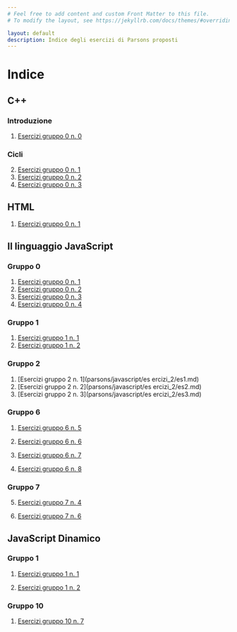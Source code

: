 ```yaml
---
# Feel free to add content and custom Front Matter to this file.
# To modify the layout, see https://jekyllrb.com/docs/themes/#overriding-theme-defaults

layout: default
description: Indice degli esercizi di Parsons proposti 
---
```


# Indice

## C++
### Introduzione
1. [Esercizi gruppo 0 n. 0](parsons/cpp/intro/es0.md)
### Cicli
2. [Esercizi gruppo 0 n. 1](parsons/cpp/cicli/es1.md)
3. [Esercizi gruppo 0 n. 2](parsons/cpp/cicli/es2.md)
4. [Esercizi gruppo 0 n. 3](parsons/cpp/cicli/es3.md)


## HTML
1. [Esercizi gruppo 0 n. 1](parsons/html/esercizi_0/es1.md)

## Il linguaggio JavaScript

### Gruppo 0

1. [Esercizi gruppo 0 n. 1](parsons/javascript/esercizi_0/es1.md)
2. [Esercizi gruppo 0 n. 2](parsons/javascript/esercizi_0/es2.md)
3. [Esercizi gruppo 0 n. 3](parsons/javascript/esercizi_0/es3.md)
4. [Esercizi gruppo 0 n. 4](parsons/javascript/esercizi_0/es4.md)

### Gruppo 1
1. [Esercizi gruppo 1 n. 1](parsons/javascript/esercizi_1/es1.md)
2. [Esercizi gruppo 1 n. 2](parsons/javascript/esercizi_1/es2.md)

### Gruppo 2
1. [Esercizi gruppo 2 n. 1](parsons/javascript/es
ercizi_2/es1.md)
2. [Esercizi gruppo 2 n. 2](parsons/javascript/es
ercizi_2/es2.md)
3. [Esercizi gruppo 2 n. 3](parsons/javascript/es
ercizi_2/es3.md)

### Gruppo 6
1. [Esercizi gruppo 6 n. 5](parsons/javascript/esercizi_6/es5.md)

2. [Esercizi gruppo 6 n. 6](parsons/javascript/esercizi_6/es6.md)

3. [Esercizi gruppo 6 n. 7](parsons/javascript/esercizi_6/es7.md)      

4. [Esercizi gruppo 6 n. 8](parsons/javascript/esercizi_6/es8.md)

### Gruppo 7
5. [Esercizi gruppo 7 n. 4](parsons/javascript/esercizi_7/es4.md)

6. [Esercizi gruppo 7 n. 6](parsons/javascript/esercizi_7/es6.md)


## JavaScript Dinamico
### Gruppo 1
1. [Esercizi gruppo 1 n. 1](parsons/javascript_dinamico/esercizi_1/es1.md)

2. [Esercizi gruppo 1 n. 2](parsons/javascript_dinamico/esercizi_1/es2.md)

### Gruppo 10
1. [Esercizi gruppo 10 n. 7](parsons/javascript/esercizi_10/es7.md)